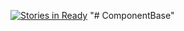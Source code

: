[![Stories in Ready](https://badge.waffle.io/ravenncrows/ComponentBase.png?label=ready&title=Ready)](https://waffle.io/ravenncrows/ComponentBase)
"# ComponentBase" 
